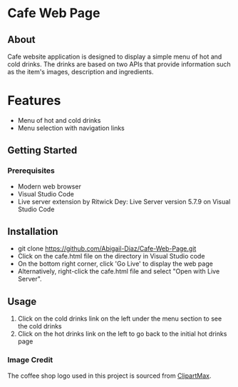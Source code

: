 # Cafe Web Page

## About
Cafe website application is designed to display a simple menu of hot and cold drinks. The drinks are based on two APIs that provide information such as the item's images, description and ingredients.

# Features
- Menu of hot and cold drinks
- Menu selection with navigation links

## Getting Started
### Prerequisites
- Modern web browser
- Visual Studio Code
- Live server extension by Ritwick Dey: Live Server version 5.7.9 on Visual Studio Code
## Installation
 - git clone https://github.com/Abigail-Diaz/Cafe-Web-Page.git
 - Click on the cafe.html file on the directory in Visual Studio code
 - On the bottom right corner, click 'Go Live' to display the web page
 - Alternatively, right-click the cafe.html file and select "Open with Live Server".
## Usage
1. Click on the cold drinks link on the left under the menu section to see the cold drinks
2. Click on the hot drinks link on the left to go back to the initial hot drinks page
### Image Credit
The coffee shop logo used in this project is sourced from [ClipartMax](https://www.clipartmax.com/middle/m2i8N4K9H7N4i8K9_coffee-shop-logo-design-cafe-logo-png/).
